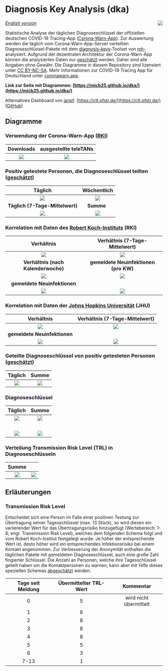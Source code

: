 # Diagnosis Key Analysis (dka)

<img align="right" src="images/CWA_title.png">

_[English version](README.en.md)_

Statistische Analyse der täglichen Diagnoseschlüssel der offiziellen deutschen COVID-19 Tracing-App ([Corona-Warn-App](https://github.com/corona-warn-app)). Zur Auswertung werden die täglich vom Corona-Warn-App-Server verteilten Diagnoseschlüssel-Pakete mit dem [diagnosis-keys](https://github.com/mh-/diagnosis-keys)-Toolset von [mh-](https://github.com/mh-/) analysiert. Aufgrund der dezentralen Architektur der Corona-Warn-App können die analysierten Daten nur [geschätzt](https://github.com/mh-/diagnosis-keys/blob/master/doc/algorithm.md) werden. Daher sind alle Angaben ohne Gewähr. Die Diagramme in diesem Repository sind lizensiert unter [CC BY-NC-SA](https://creativecommons.org/licenses/by-nc-sa/3.0/de/). Mehr Informationen zur COVID-19 Tracing App für Deutschland unter [coronawarn.app](https://www.coronawarn.app).

**Link zur Seite mit Diagrammen: [https://micb25.github.io/dka/](https://micb25.github.io/dka/)**

Alternatives Dashboard von [janpf](https://github.com/janpf): [https://ctt.pfstr.de/](https://ctt.pfstr.de/) ([GitHub](https://github.com/janpf/ctt))

## Diagramme 
### Verwendung der Corona-Warn-App ([RKI](https://www.rki.de/DE/Content/InfAZ/N/Neuartiges_Coronavirus/WarnApp/Warn_App.html))
Downloads                                  | ausgestellte teleTANs
:-----------------------------------------:|:-----------------------------------------:
![](plots_de/plot_cwa_downloads.png)       | ![](plots_de/plot_teleTANs.png) 

### Positiv getestete Personen, die Diagnoseschlüssel teilten ([geschätzt](https://github.com/mh-/diagnosis-keys/blob/master/doc/algorithm.md))
Täglich                                    | Wöchentlich
:-----------------------------------------:|:-----------------------------------------:
![](plots_de/plot_num_users.png)           | ![](plots_de/plot_num_users_per_week.png)
**Täglich (7-Tage-Mittelwert)**            | **Summe**   
![](plots_de/plot_num_users_7d.png)        | ![](plots_de/plot_sum_users.png)

### Korrelation mit Daten des [Robert Koch-Instituts](https://corona.rki.de/) (RKI)
Verhältnis                                 | Verhältnis (7-Tage-Mittelwert)
:-----------------------------------------:|:-----------------------------------------:
![](plots_de/plot_rki_cwa_cases.png)       | ![](plots_de/plot_rki_cwa_cases_7d.png)
**Verhältnis (nach Kalenderwoche)**        | **gemeldete Neuinfektionen (pro KW)**
![](plots_de/plot_rki_cwa_per_week.png)    | ![](plots_de/plot_rki_cases_per_week.png)
**gemeldete Neuinfektionen**               |  
![](plots_de/plot_rki_cases.png)           | ![](plots_de/plot_empty.png)

### Korrelation mit Daten der [Johns Hopkins Universität](https://www.arcgis.com/apps/opsdashboard/index.html#/bda7594740fd40299423467b48e9ecf6) (JHU)
Verhältnis                                 | Verhältnis (7-Tage-Mittelwert)
:-----------------------------------------:|:-----------------------------------------:
![](plots_de/plot_jhu_cwa_cases.png)       | ![](plots_de/plot_jhu_cwa_cases_7d.png)
**gemeldete Neuinfektionen**               |    
![](plots_de/plot_jhu_cases.png)           | ![](plots_de/plot_empty.png)

### Geteilte Diagnoseschlüssel von positiv getesteten Personen ([geschätzt](https://github.com/mh-/diagnosis-keys/blob/master/doc/algorithm.md))
Täglich                                    |  Summe
:-----------------------------------------:|:-----------------------------------------:
 ![](plots_de/plot_num_keys_submitted.png) | ![](plots_de/plot_sum_keys_submitted.png)

### Diagnoseschlüssel
Täglich                                    |  Summe
:-----------------------------------------:|:-----------------------------------------:
 ![](plots_de/plot_keys.png)               | ![](plots_de/plot_keys_sum.png)
                                           |    
 ![](plots_de/plot_padding_multiplier.png) | ![](plots_de/plot_empty.png) 
 
### Verteilung Transmission Risk Level (TRL) in Diagnoseschlüsseln
Summe                                      |    
:-----------------------------------------:|:-----------------------------------------:
![](plots_de/plot_TRL_histogram.png)       | ![](plots_de/plot_empty.png)


## Erläuterungen

### Transmission Risk Level
Entscheidet sich eine Person im Falle einer positiven Testung zur Übertragung seiner Tagesschlüssel (max. 13 Stück), so wird diesen ein variierender Wert für das Übertragungsrisiko hinzugefügt (Wertebereich: 1-8; engl. Transmission Risk Level), welches dem folgenden Schema folgt und vom Robert Koch-Institut festgelegt wurde. Je höher der entsprechende Wert ist, desto höher wird ein entsprechendes Infektionsrisiko bei einem Kontakt angenommen. Zur Verbesserung der Anonymität enthalten die täglichen Pakete mit gemeldeten Diagnoseschlüssel, auch eine große Zahl fingierter Schlüssel. Die Anzahl an Personen, welche ihre Tagesschlüssel geteilt haben um die Kontaktpersonen zu warnen, kann aber mit Hilfe dieses speziellen Schemas [abgeschätzt](https://github.com/mh-/diagnosis-keys/blob/master/doc/algorithm.md) werden.

Tage seit Meldung        | Übermittelter TRL-Wert | Kommentar
:-----------------------:|:----------------------:|:------------------:
0                        | 5                      | wird nicht übermittelt
1                        | 6
2                        | 8
3                        | 8
4                        | 8
5                        | 5
6                        | 3
7-13                     | 1
